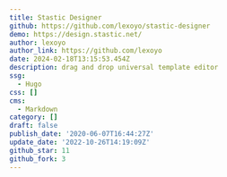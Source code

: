 ```yaml
---
title: Stastic Designer
github: https://github.com/lexoyo/stastic-designer
demo: https://design.stastic.net/
author: lexoyo
author_link: https://github.com/lexoyo
date: 2024-02-18T13:15:53.454Z
description: drag and drop universal template editor
ssg:
  - Hugo
css: []
cms:
  - Markdown
category: []
draft: false
publish_date: '2020-06-07T16:44:27Z'
update_date: '2022-10-26T14:19:09Z'
github_star: 11
github_fork: 3
---
```

